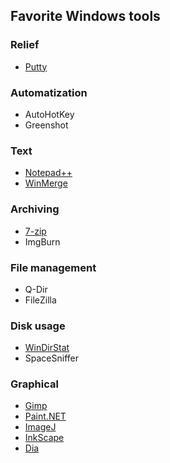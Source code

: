 ## Favorite Windows tools

### Relief
* [Putty](http://www.chiark.greenend.org.uk/~sgtatham/putty/download.html)

### Automatization
* AutoHotKey
* Greenshot

### Text
* [Notepad++](http://notepad-plus-plus.org/download/v6.3.3.html)
* [WinMerge](http://winmerge.org/downloads/)

### Archiving
* [7-zip](http://www.7-zip.org/download.html)
* ImgBurn

### File management
* Q-Dir
* FileZilla

### Disk usage
* [WinDirStat](http://windirstat.info/download.html)
* SpaceSniffer

### Graphical
* [Gimp](http://www.gimp.org/downloads/)
* [Paint.NET](http://www.getpaint.net/download.html)
* [ImageJ](http://rsbweb.nih.gov/ij/download.html)
* [InkScape](http://inkscape.org/download/?lang=en)
* [Dia](http://dia-installer.de/)
